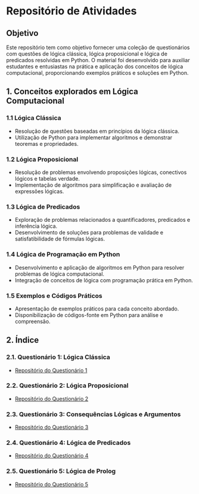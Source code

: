 # Repositório de Atividades

## Objetivo
Este repositório tem como objetivo fornecer uma coleção de questionários com questões de lógica clássica, lógica proposicional e lógica de predicados resolvidas em Python. O material foi desenvolvido para auxiliar estudantes e entusiastas na prática e aplicação dos conceitos de lógica computacional, proporcionando exemplos práticos e soluções em Python.

## 1. Conceitos explorados em Lógica Computacional
### 1.1 Lógica Clássica
   - Resolução de questões baseadas em princípios da lógica clássica.
   - Utilização de Python para implementar algoritmos e demonstrar teoremas e propriedades.

### 1.2 Lógica Proposicional
   - Resolução de problemas envolvendo proposições lógicas, conectivos lógicos e tabelas verdade.
   - Implementação de algoritmos para simplificação e avaliação de expressões lógicas.

### 1.3 Lógica de Predicados
   - Exploração de problemas relacionados a quantificadores, predicados e inferência lógica.
   - Desenvolvimento de soluções para problemas de validade e satisfatibilidade de fórmulas lógicas.

### 1.4 Lógica de Programação em Python
   - Desenvolvimento e aplicação de algoritmos em Python para resolver problemas de lógica computacional.
   - Integração de conceitos de lógica com programação prática em Python.

### 1.5 Exemplos e Códigos Práticos
   - Apresentação de exemplos práticos para cada conceito abordado.
   - Disponibilização de códigos-fonte em Python para análise e compreensão.

## 2. Índice
### 2.1. Questionário 1: Lógica Clássica
   - [Repositório do Questionário 1](https://github.com/devitruvius/ADS-Logica-Classica)

### 2.2. Questionário 2: Lógica Proposicional
   - [Repositório do Questionário 2]()

### 2.3. Questionário 3: Consequências Lógicas e Argumentos
   - [Repositório do Questionário 3]()

### 2.4. Questionário 4: Lógica de Predicados
   - [Repositório do Questionário 4]()

### 2.5. Questionário 5: Lógica de Prolog
   - [Repositório do Questionário 5]()
